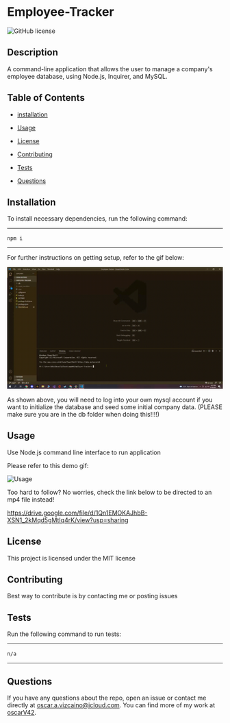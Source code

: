 # Employee-Tracker

![GitHub license](https://img.shields.io/badge/license-MIT-yellow.svg)

## Description

A command-line application that allows the user to manage a company's employee database, using Node.js, Inquirer, and MySQL.

## Table of Contents

- [installation](#installation)

- [Usage](#usage)

- [License](#license)

- [Contributing](#contributing)

- [Tests](#tests)

- [Questions](#questions)

## Installation

To install necessary dependencies, run the following command:

---

    npm i

---

For further instructions on getting setup, refer to the gif below:

![SetupDemo](./assets/EmpTracker.gif)

As shown above, you will need to log into your own mysql account if you want to
initialize the database and seed some initial company data. (PLEASE make sure you are in the db folder when doing this!!!!)

## Usage

Use Node.js command line interface to run application

Please refer to this demo gif:

![Usage](./assets/EmpTrackerUsage.gif)

Too hard to follow? No worries, check the link below to be directed to an mp4 file instead!

https://drive.google.com/file/d/1Qn1EMOKAJhbB-XSN1_2kMqd5gMtIq4rK/view?usp=sharing

## License

This project is licensed under the MIT license

## Contributing

Best way to contribute is by contacting me or posting issues

## Tests

Run the following command to run tests:

---

    n/a

---

## Questions

If you have any questions about the repo, open an issue or contact me directly at oscar.a.vizcaino@icloud.com. You can find more of my work at
[oscarV42](https://github.com/oscarV42/).
